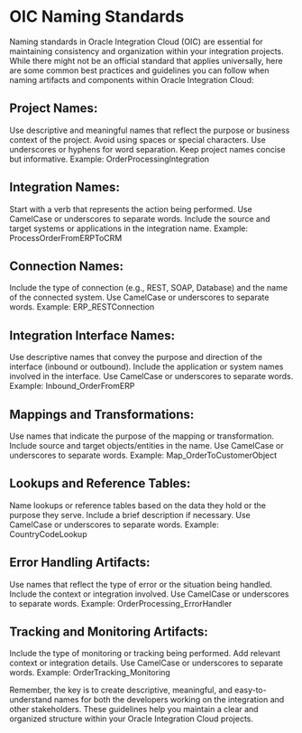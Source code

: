# OIC Naming Standards

Naming standards in Oracle Integration Cloud (OIC) are essential for maintaining consistency and organization within your integration projects. While there might not be an official standard that applies universally, here are some common best practices and guidelines you can follow when naming artifacts and components within Oracle Integration Cloud:

## Project Names:
Use descriptive and meaningful names that reflect the purpose or business context of the project.
Avoid using spaces or special characters. Use underscores or hyphens for word separation.
Keep project names concise but informative.
Example: OrderProcessingIntegration

## Integration Names:
Start with a verb that represents the action being performed.
Use CamelCase or underscores to separate words.
Include the source and target systems or applications in the integration name.
Example: ProcessOrderFromERPToCRM

## Connection Names:
Include the type of connection (e.g., REST, SOAP, Database) and the name of the connected system.
Use CamelCase or underscores to separate words.
Example: ERP_RESTConnection

## Integration Interface Names:
Use descriptive names that convey the purpose and direction of the interface (inbound or outbound).
Include the application or system names involved in the interface.
Use CamelCase or underscores to separate words.
Example: Inbound_OrderFromERP

## Mappings and Transformations:
Use names that indicate the purpose of the mapping or transformation.
Include source and target objects/entities in the name.
Use CamelCase or underscores to separate words.
Example: Map_OrderToCustomerObject

## Lookups and Reference Tables:
Name lookups or reference tables based on the data they hold or the purpose they serve.
Include a brief description if necessary.
Use CamelCase or underscores to separate words.
Example: CountryCodeLookup

## Error Handling Artifacts:
Use names that reflect the type of error or the situation being handled.
Include the context or integration involved.
Use CamelCase or underscores to separate words.
Example: OrderProcessing_ErrorHandler

## Tracking and Monitoring Artifacts:
Include the type of monitoring or tracking being performed.
Add relevant context or integration details.
Use CamelCase or underscores to separate words.
Example: OrderTracking_Monitoring

Remember, the key is to create descriptive, meaningful, and easy-to-understand names for both the developers working on the integration and other stakeholders. These guidelines help you maintain a clear and organized structure within your Oracle Integration Cloud projects.